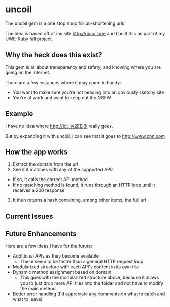 # uncoil

The uncoil gem is a one stop shop for un-shortening urls.

The idea is based off of my site http://uncoil.me and I built this as part of my UWE-Ruby fall project.

## Why the heck does this exist?
This gem is all about transparency and safety, and knowing where you are going on the internet.

There are a few instances where it may come in handy:

* You want to make sure you're not heading into an obviously sketchy site
* You're at work and want to keep out the NSFW

## Example
I have no idea where http://bit.ly/2EEjBl really goes.

But by expanding it with uncoil, I can see that it goes to http://www.cnn.com

## How the app works

1. Extract the domain from the url
2. See if it matches with any of the supported APIs
  * If so, it calls the correct API method
  * If no matching method is found, it runs through an HTTP loop until it receives a 200 response
3. It then returns a hash containing, among other items, the full url

## Current Issues

## Future Enhancements
Here are a few ideas I have for the future:

* Additional APIs as they become available
  * These seem to be faster than a general HTTP request loop
* Modularized structure with each API's content in its own file
* Dynamic method assignment based on domain.  
  * This goes with the modularized structure above, because it allows you to just drop more API files into the folder and not have to modify the main method
* Better error handling (I'd appreciate any comments on what to catch and what to leave)

